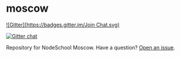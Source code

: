 moscow
======
[![Gitter](https://badges.gitter.im/Join Chat.svg)](https://gitter.im/nodeschool/moscow?utm_source=badge&utm_medium=badge&utm_campaign=pr-badge)

[![Gitter chat](https://badges.gitter.im/nodeschool/moscow.png)](https://gitter.im/nodeschool/moscow)

Repository for NodeSchool Moscow. Have a question? [Open an issue](https://github.com/nodeschool/moscow/issues).

